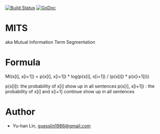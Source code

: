 [![Build Status](https://travis-ci.org/guesslin/mits.svg)](https://travis-ci.org/guesslin/mits) [![GoDoc](https://godoc.org/github.com/guesslin/mits?status.svg)](https://godoc.org/github.com/guesslin/mits)

MITS
====

aka Mutual Information Term Segmentation


Formula
=======

MI(x[i], x[i+1]) = p(x[i], x[i+1]) * log(p(x[i], x[i+1]) / (p(x[i]) * p(x[i+1])))

p(x[i]): the probability of x[i] show up in all sentences
p(x[i], x[i+1]) : the probability of x[i] and x[i+1] continue show up in all sentences

Author
======

* Yu-han Lin, guesslin1986@gmail.com
